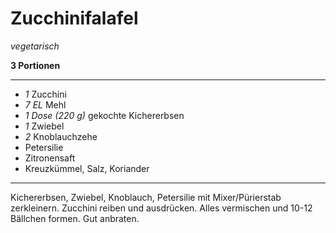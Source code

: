 # Zucchinifalafel

*vegetarisch*

**3 Portionen**

---

- *1* Zucchini
- *7 EL* Mehl
- *1 Dose (220 g)* gekochte Kichererbsen
- *1* Zwiebel
- *2* Knoblauchzehe
- Petersilie
- Zitronensaft
- Kreuzkümmel, Salz, Koriander

---

Kichererbsen, Zwiebel, Knoblauch, Petersilie mit Mixer/Pürierstab zerkleinern.
Zucchini reiben und ausdrücken.
Alles vermischen und 10-12 Bällchen formen. Gut anbraten.
